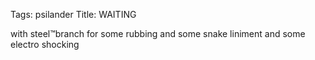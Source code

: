 Tags: psilander
Title: WAITING
  
with steel™branch for some rubbing and some snake liniment and some electro shocking

